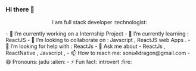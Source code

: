 ### Hi there 👋
<p align="center">I am full stack developer :technologist:</p>
- 🔭 I’m currently working on a Internship Project
- 🌱 I’m currently learning : ReactJS 
- 👯 I’m looking to collaborate on : Javscript , ReactJS web Apps  . 
- 🤔 I’m looking for help with : ReactJs
- 💬 Ask me about - ReactJs , ReactNative , Javscript , 
- 📫 How to reach me: sonu4dragon@gmail.com
- 😄 Pronouns: jadu :alien:
- ⚡ Fun fact: introvert :fire:
